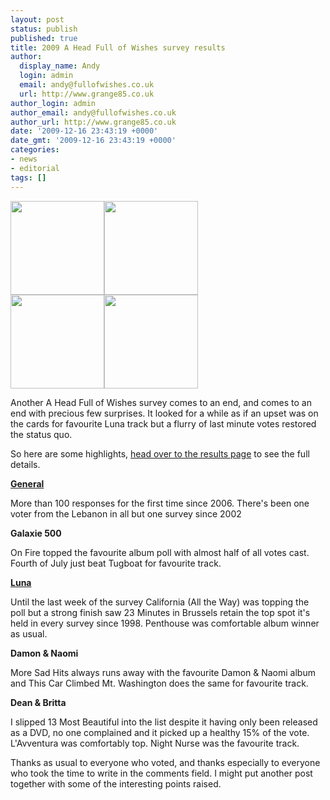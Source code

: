 ```yaml
---
layout: post
status: publish
published: true
title: 2009 A Head Full of Wishes survey results
author:
  display_name: Andy
  login: admin
  email: andy@fullofwishes.co.uk
  url: http://www.grange85.co.uk
author_login: admin
author_email: andy@fullofwishes.co.uk
author_url: http://www.grange85.co.uk
date: '2009-12-16 23:43:19 +0000'
date_gmt: '2009-12-16 23:43:19 +0000'
categories:
- news
- editorial
tags: []
---
```

<div class="alignright"><img alt="" src="http://media.fullofwishes.co.uk/01-galaxie_500/sleeves/g500_onfire.jpg" title="On Fire - Galaxie 500"  width="150" height="150" /><img alt="" src="http://media.fullofwishes.co.uk/02-luna/sleeves/luna_penthouse.jpg" title="Penthouse - Luna" width="150" height="150" /><br/><img alt="" src="http://media.fullofwishes.co.uk/03-damon_and_naomi/sleeves/dan_moresadhits.jpg" title="More Sad Hits - Damon & Naomi" width="150" height="150" /><img alt="" src="http://media.fullofwishes.co.uk/07-dean_and_britta/sleeves/dab_lavventura.jpg" title="LAvventura by Dean & Britta" width="150" height="150" /></div>
<p>Another A Head Full of Wishes survey comes to an end, and comes to an end with precious few surprises. It looked for a while as if an upset was on the cards for favourite Luna track but a flurry of last minute votes restored the status quo.</p>
<p>So here are some highlights, <a href="http://db.fullofwishes.co.uk/survey/2009/">head over to the results page</a> to see the full details.</p>
<p><strong><a href="http://db.fullofwishes.co.uk/survey/2009/">General</a></strong></p>
<p>More than 100 responses for the first time since 2006. There's been one voter from the Lebanon in all but one survey since 2002</p>
<p><strong><span class="removed_link" title="http://db.fullofwishes.co.uk/survey/2009/galaxie_500/">Galaxie 500</span></strong></p>
<p>On Fire topped the favourite album poll with almost half of all votes cast. Fourth of July just beat Tugboat for favourite track.</p>
<p><strong><a href="http://db.fullofwishes.co.uk/survey/2009/luna/">Luna</a></strong></p>
<p>Until the last week of the survey California (All the Way) was topping the poll but a strong finish saw 23 Minutes in Brussels retain the top spot it's held in every survey since 1998. Penthouse was comfortable album winner as usual.</p>
<p><strong><span class="removed_link" title="http://db.fullofwishes.co.uk/survey/2009/damon_and_naomi/">Damon & Naomi</span></strong></p>
<p>More Sad Hits always runs away with the favourite Damon & Naomi album and This Car Climbed Mt. Washington does the same for favourite track.</p>
<p><strong><span class="removed_link" title="http://db.fullofwishes.co.uk/survey/2009/dean_and_britta/">Dean & Britta</span></strong></p>
<p>I slipped 13 Most Beautiful into the list despite it having only been released as a DVD, no one complained and it picked up a healthy 15% of the vote. L'Avventura was comfortably top. Night Nurse was the favourite track.</p>
<p>Thanks as usual to everyone who voted, and thanks especially to everyone who took the time to write in the comments field. I might put another post together with some of the interesting points raised.</p>
